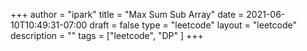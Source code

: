 +++
author = "ipark"
title = "Max Sum Sub Array"
date =  2021-06-10T10:49:31-07:00
draft =  false
type = "leetcode"
layout = "leetcode"
description = ""
tags = ["leetcode", "DP"
]
+++
<script src="https://gist.github.com/ipark-CS/4ff26c99f349a1ecfdeb50a16b9a7fed.js"></script>
